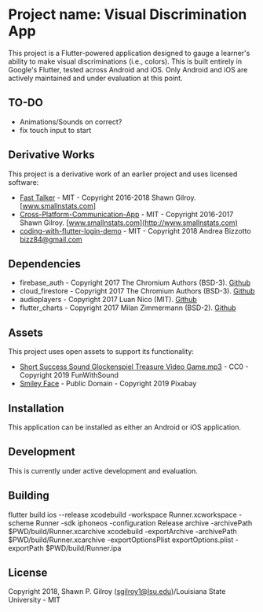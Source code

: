 # Project name: Visual Discrimination App

This project is a Flutter-powered application designed to gauge a learner's ability to make visual discriminations (i.e., colors). This is built entirely in Google's Flutter, tested across Android and iOS. Only Android and iOS are actively maintained and under evaluation at this point.

## TO-DO

- Animations/Sounds on correct?
- fix touch input to start

## Derivative Works

This project is a derivative work of an earlier project and uses licensed software:

- [Fast Talker](https://github.com/miyamot0/FastTalkerSkiaSharp) - MIT - Copyright 2016-2018 Shawn Gilroy. [www.smallnstats.com]
- [Cross-Platform-Communication-App](https://github.com/miyamot0/Cross-Platform-Communication-App) - MIT - Copyright 2016-2017 Shawn Gilroy. [www.smallnstats.com](http://www.smallnstats.com)
- [coding-with-flutter-login-demo](https://github.com/bizz84/coding-with-flutter-login-demo) - MIT - Copyright 2018 Andrea Bizzotto [bizz84@gmail.com](bizz84@gmail.com)

## Dependencies

- firebase_auth - Copyright 2017 The Chromium Authors (BSD-3). [Github](https://github.com/flutter/plugins)
- cloud_firestore - Copyright 2017 The Chromium Authors (BSD-3). [Github](https://github.com/flutter/plugins)
- audioplayers - Copyright 2017 Luan Nico (MIT). [Github](https://github.com/luanpotter/audioplayers)
- flutter_charts - Copyright 2017 Milan Zimmermann (BSD-2). [Github](https://github.com/mzimmerm/flutter_charts)

## Assets

This project uses open assets to support its functionality:

- [Short Success Sound Glockenspiel Treasure Video Game.mp3](https://freesound.org/people/FunWithSound/sounds/456965/) - CC0 - Copyright 2019 FunWithSound
- [Smiley Face](https://pixabay.com/en/smiley-face-happy-thumbs-up-thumb-147407/) - Public Domain - Copyright 2019 Pixabay

## Installation

This application can be installed as either an Android or iOS application.  

## Development

This is currently under active development and evaluation.

## Building

flutter build ios --release
xcodebuild -workspace Runner.xcworkspace -scheme Runner -sdk iphoneos -configuration Release archive -archivePath $PWD/build/Runner.xcarchive
xcodebuild -exportArchive -archivePath $PWD/build/Runner.xcarchive -exportOptionsPlist exportOptions.plist -exportPath $PWD/build/Runner.ipa

## License

Copyright 2018, Shawn P. Gilroy (sgilroy1@lsu.edu)/Louisiana State University - MIT